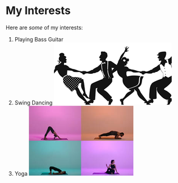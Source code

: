 # My Interests

Here are *some* of my interests:

1. Playing Bass Guitar
2. Swing Dancing
![Swing Dancing](SwingDancing.jpg)
3. Yoga
![Yoga](Yoga.jpg)